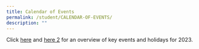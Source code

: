 ```yaml
---
title: Calendar of Events
permalink: /student/CALENDAR-OF-EVENTS/
description: ""
---
```

Click [here](/files/Student/Calendar%20of%20Events/annex%20a(oct).pdf) and [here 2](/files/Student/Calendar%20of%20Events/Overview%20of%20Key%20Events%20and%20Holidays.pdf) for an overview of key events and holidays for 2023.